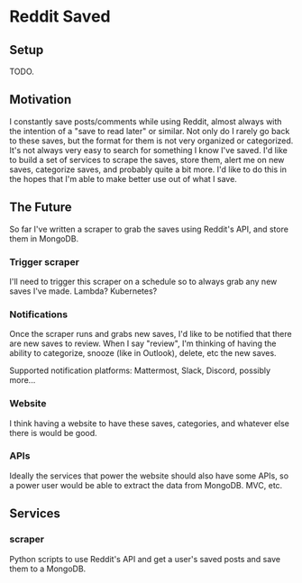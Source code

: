 # Reddit Saved

## Setup
TODO.

## Motivation
I constantly save posts/comments while using Reddit, almost always with the intention of a "save to read later" or similar. Not only do I rarely go back to these saves, but the format for them is not very organized or categorized. It's not always very easy to search for something I know I've saved. I'd like to build a set of services to scrape the saves, store them, alert me on new saves, categorize saves, and probably quite a bit more. I'd like to do this in the hopes that I'm able to make better use out of what I save.

## The Future
So far I've written a scraper to grab the saves using Reddit's API, and store them in MongoDB.

### Trigger scraper
I'll need to trigger this scraper on a schedule so to always grab any new saves I've made. Lambda? Kubernetes?

### Notifications
Once the scraper runs and grabs new saves, I'd like to be notified that there are new saves to review. When I say "review", I'm thinking of having the ability to categorize, snooze (like in Outlook), delete, etc the new saves.

Supported notification platforms: Mattermost, Slack, Discord, possibly more...

### Website
I think having a website to have these saves, categories, and whatever else there is would be good.

### APIs
Ideally the services that power the website should also have some APIs, so a power user would be able to extract the data from MongoDB. MVC, etc.

## Services

### scraper
Python scripts to use Reddit's API and get a user's saved posts and save them to a MongoDB.